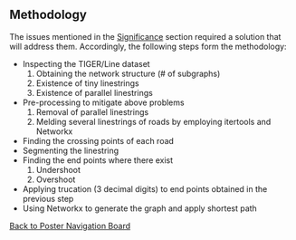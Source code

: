 ## Methodology

The issues mentioned in the [Significance](./README.md#Significance) section required a solution that will address them.  Accordingly, the following steps form the methodology:
* Inspecting the TIGER/Line dataset
  1. Obtaining the network structure (# of subgraphs)
  1. Existence of tiny linestrings
  2. Existence of parallel linestrings
* Pre-processing to mitigate above problems
  1. Removal of parallel linestrings
  2. Melding several linestrings of roads by employing itertools and Networkx
* Finding the crossing points of each road
* Segmenting the linestring
* Finding the end points where there exist
  1. Undershoot
  2. Overshoot
* Applying trucation (3 decimal digits) to end points obtained in the previous step
* Using Networkx to generate the graph and apply shortest path







[Back to Poster Navigation Board](./README.md#Outline)
